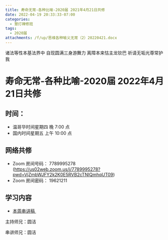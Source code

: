 ```yaml
---
title: 寿命无常-各种比喻-2020届 2021年4月21日共修
date: 2022-04-19 20:33:33-07:00
categories:
  - 慧灯禅修班
tags:
  - 2020届
attachments: /f/up/思维各种喻义无常（2）20220421.docx
---
```

诸法等性本基法界中 自现圆满三身游舞力 离障本来怙主龙钦巴 祈请无垢光尊常护我

# 寿命无常-各种比喻-2020届 2022年4月21日共修

## 时间：

* 温哥华时间星期四 晚 7:00 点
* 国内时间星期五 上午 10:00 点

## 网络共修

* Zoom 房间号码： 7789995278 (<https://us02web.zoom.us/j/7789995278?pwd=VjZmbWJFY2k2K0E5RVB2cTNIQmhqUT09>)
* Zoom 房间密码： 19621211

## 学习内容

* [本周串讲稿 ](https://s3.ca-central-1.wasabisys.com/hddata/f.huidengchanxiu.net/hdv/f/up/思维各种喻义无常（2）20220421.docx)

主持师兄：圆洁

串讲师兄：圆洁
